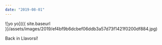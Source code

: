 ```yaml
---
date: "2019-08-01"
---
```


![yo yo]({{ site.baseurl }}/assets/images/2019/ef4bf9b6dcbef06ddb3a57d73f1421f0200df884.jpg)

Back in Llavorsí!
